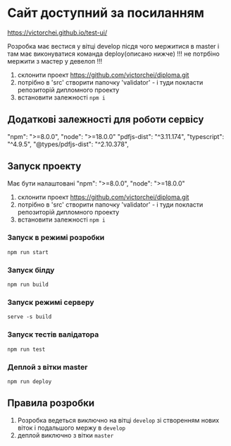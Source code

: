 # Сайт доступний за посиланням
https://victorchei.github.io/test-ui/

Розробка має вестися у вітці develop пісдя чого мержитися в master і там має виконуватися команда deploy(описано нижче)
!!! не потрбіно мержити з мастер у девелоп !!!

1. склонити проект https://github.com/victorchei/diploma.git
2. потрібно в 'src' створити папочку 'validator' - і туди покласти репозиторій дипломного проекту
3. встановити залежності `npm i`

## Додаткові залежності для роботи сервісу
"npm": ">=8.0.0",
"node": ">=18.0.0"
"pdfjs-dist": "^3.11.174",
"typescript": "^4.9.5",
"@types/pdfjs-dist": "^2.10.378",

## Запуск проекту
Має бути налаштовані "npm": ">=8.0.0", "node": ">=18.0.0"

1. склонити проект https://github.com/victorchei/diploma.git
2. потрібно в 'src' створити папочку 'validator' - і туди покласти репозиторій дипломного проекту
3. встановити залежності `npm i`

### Запуск в режимі розробки
`npm run start`

### Запуск білду
`npm run build`

### Запуск режимі серверу
`serve -s build`

### Запуск тестів валідатора
`npm run test`

### Деплой з вітки master
`npm run deploy`

## Правила розробки
1) Розробка ведеться виключно на вітці `develop` зі створенням нових віток і подальшого мержу в `develop`
2) деплой виключно з вітки `master`



